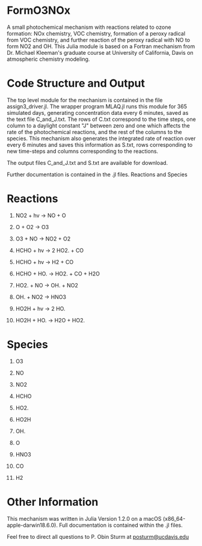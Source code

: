 # FormO3NOx
A small photochemical mechanism with reactions related to ozone formation: NOx chemistry, VOC chemistry, formation of a peroxy radical from VOC chemistry, and further reaction of the peroxy radical with NO to form NO2 and OH. This Julia module is based on a Fortran mechanism from Dr. Michael Kleeman's graduate course at University of California, Davis on atmospheric chemistry modeling.

# Code Structure and Output
The top level module for the mechanism is contained in the file assign3_driver.jl.  The wrapper program MLAQ.jl runs this module for 365 simulated days, generating concentration data every 6 minutes, saved as the text file C_and_J.txt. The rows of C.txt correspond to the time steps, one column to a daylight constant "J" between zero and one which affects the rate of the photochemical reactions, and the rest of the columns to the species. This mechanism also generates the integrated rate of reaction over every 6 minutes and saves this information as S.txt, rows corresponding to new time-steps and columns corresponding to the reactions.

The output files C_and_J.txt and S.txt are available for download.

Further documentation is contained in the .jl files.
Reactions and Species

# Reactions
1)  NO2 + hv -> NO + O

2)  O + O2 -> O3

3)  O3 + NO -> NO2 + O2

4)  HCHO + hv -> 2 HO2. + CO

5)  HCHO + hv -> H2 + CO

6)  HCHO + HO. -> HO2. + CO + H2O

7)  HO2. + NO -> OH. + NO2

8)  OH. + NO2 -> HNO3

9)  HO2H + hv -> 2 HO.

10) HO2H + HO. -> H2O + HO2.

# Species
1) O3

2) NO

3) NO2

4) HCHO

5) HO2.

6) HO2H

7) OH.

8) O

9) HNO3

10) CO

11) H2

# Other Information
This mechanism was written in Julia Version 1.2.0 on a macOS (x86_64-apple-darwin18.6.0). Full documentation is contained within the .jl files.

Feel free to direct all questions to P. Obin Sturm at posturm@ucdavis.edu
